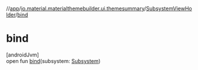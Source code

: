//[app](../../../index.md)/[io.material.materialthemebuilder.ui.themesummary](../index.md)/[SubsystemViewHolder](index.md)/[bind](bind.md)

# bind

[androidJvm]\
open fun [bind](bind.md)(subsystem: [Subsystem](../-subsystem/index.md))
